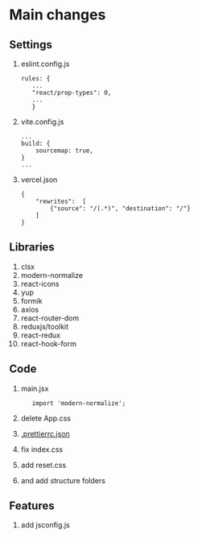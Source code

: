 # Main changes

## Settings

1. eslint.config.js

    ``` 
    rules: {
       ...
       "react/prop-types": 0,
       ...
       }
    ```

2. vite.config.js
    ```
    ...
    build: {
        sourcemap: true,
    }
    ...
    ```
3. vercel.json

   ```
   {
       "rewrites":  [
           {"source": "/(.*)", "destination": "/"}
       ]
   }
   
   ```
## Libraries
   
1. clsx
2. modern-normalize
3. react-icons
4. yup
5. formik
6. axios
7. react-router-dom
8. reduxjs/toolkit
9. react-redux
10. react-hook-form



## Code

1. main.jsx
   ```
      import 'modern-normalize';
   ```

2. delete App.css
3. [.prettierrc.json](.prettierrc.json)
4. fix index.css
5. add reset.css
6. and add structure folders


## Features

1) add jsconfig.js